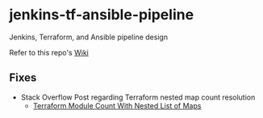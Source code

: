 # jenkins-tf-ansible-pipeline
Jenkins, Terraform, and Ansible pipeline design

Refer to this repo's [Wiki](https://github.com/Adam-Lechnos/jenkins-tf-ansible-pipeline/wiki)

## Fixes
* Stack Overflow Post regarding Terraform nested map count resolution
  * [Terraform Module Count With Nested List of Maps](https://stackoverflow.com/questions/67012993/terraform-module-count-with-nested-list-of-maps)

